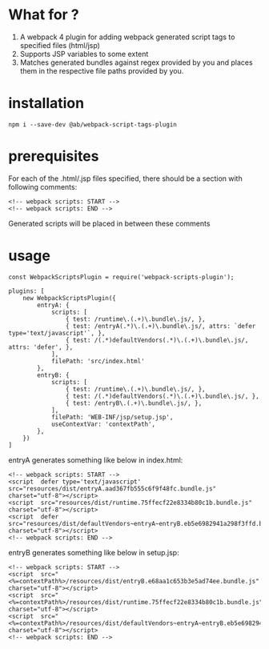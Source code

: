# What for ?
1. A webpack 4 plugin for adding webpack generated script tags to specified files (html/jsp)
2. Supports JSP variables to some extent
3. Matches generated bundles against regex provided by you and places them in the respective file paths provided by you.

# installation

`npm i --save-dev @ab/webpack-script-tags-plugin`

# prerequisites
For each of the .html/.jsp files specified, there should be a section with following comments:
```
<!-- webpack scripts: START -->
<!-- webpack scripts: END -->
```
Generated scripts will be placed in between these comments

# usage
```
const WebpackScriptsPlugin = require('webpack-scripts-plugin');

plugins: [
    new WebpackScriptsPlugin({
        entryA: {
            scripts: [
                { test: /runtime\.(.+)\.bundle\.js/, },
                { test: /entryA(.*)\.(.+)\.bundle\.js/, attrs: `defer type='text/javascript'`, },
                { test: /(.*)defaultVendors(.*)\.(.+)\.bundle\.js/, attrs: 'defer', },
            ],
            filePath: 'src/index.html'
        },
        entryB: {
            scripts: [
                { test: /runtime\.(.+)\.bundle\.js/, },
                { test: /(.*)defaultVendors(.*)\.(.+)\.bundle\.js/, },
                { test: /entryB\.(.+)\.bundle\.js/, },
            ],
            filePath: 'WEB-INF/jsp/setup.jsp',
            useContextVar: 'contextPath',
        },
    })
]
```

entryA generates something like below in index.html:
```
<!-- webpack scripts: START -->
<script  defer type='text/javascript' src="resources/dist/entryA.aad367fb555c6f9f48fc.bundle.js" charset="utf-8"></script>
<script  src="resources/dist/runtime.75ffecf22e8334b80c1b.bundle.js" charset="utf-8"></script>
<script  defer src="resources/dist/defaultVendors~entryA~entryB.eb5e6982941a298f3ffd.bundle.js" charset="utf-8"></script>
<!-- webpack scripts: END -->
```

entryB generates something like below in setup.jsp:
```
<!-- webpack scripts: START -->
<script  src="<%=contextPath%>/resources/dist/entryB.e68aa1c653b3e5ad74ee.bundle.js" charset="utf-8"></script>
<script  src="<%=contextPath%>/resources/dist/runtime.75ffecf22e8334b80c1b.bundle.js" charset="utf-8"></script>
<script  src="<%=contextPath%>/resources/dist/defaultVendors~entryA~entryB.eb5e6982941a298f3ffd.bundle.js" charset="utf-8"></script>
<!-- webpack scripts: END -->
```
